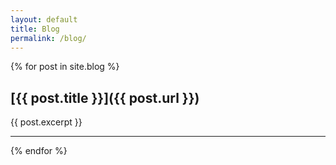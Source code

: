 ```yaml
---
layout: default
title: Blog
permalink: /blog/
---
```


{% for post in site.blog %}
## [{{ post.title }}]({{ post.url }})

{{ post.excerpt }}

---

{% endfor %}
